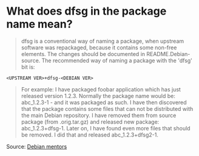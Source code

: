 # What does dfsg in the package name mean?

>dfsg is a conventional way of naming a package, when upstream software was repackaged, because it contains some non-free elements. 
>The changes should be documented in README.Debian-source. The recommended way of naming a package with the 'dfsg' bit is:

```
<UPSTREAM VER>+dfsg-<DEBIAN VER>
```

>For example: I have packaged foobar application which has just released version 1.2.3. 
> Normally the package name would be: abc_1.2.3-1 - and it was packaged as such. I have then discovered 
> that the package contains some files that can not be distributed with the main Debian repository. 
> I have removed them from source package (from .orig.tar.gz) and released new package: abc_1.2.3+dfsg-1. 
>Later on, I have found even more files that should be removed. I did that and released abc_1.2.3+dfsg2-1.

Source: [Debian mentors](https://wiki.debian.org/DebianMentorsFaq#What_does_dfsg_in_the_package_name_mean.3F)
